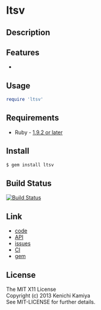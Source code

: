 ltsv
==============

Description
-----------



Features
--------

* 

Usage
-----

```ruby
require 'ltsv'
```

Requirements
-------------

* Ruby - [1.9.2 or later](http://travis-ci.org/#!/kachick/ltsv)

Install
-------

```bash
$ gem install ltsv
```

Build Status
-------------

[![Build Status](https://secure.travis-ci.org/kachick/ltsv.png)](http://travis-ci.org/kachick/ltsv)

Link
----

* [code](https://github.com/kachick/ltsv)
* [API](http://kachick.github.com/ltsv/yard/frames.html)
* [issues](https://github.com/kachick/ltsv/issues)
* [CI](http://travis-ci.org/#!/kachick/ltsv)
* [gem](https://rubygems.org/gems/ltsv)

License
--------

The MIT X11 License  
Copyright (c) 2013 Kenichi Kamiya  
See MIT-LICENSE for further details.
